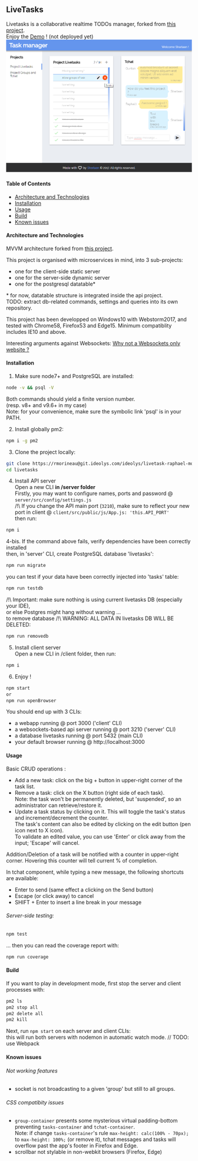 ## LiveTasks

Livetasks is a collaborative realtime TODOs manager, forked from [this project](https://github.com/DonoSybrix/TodoList).  
Enjoy the [Demo]() ! (not deployed yet)  
![](https://github.com/Sharlaan/Livetasks/blob/master/Capture.png)

#### Table of Contents
- [Architecture and Technologies](#Architecture-and-Technologies)
- [Installation](#Installation)
- [Usage](#Usage)
- [Build](#Build)
- [Known issues](#Known-issues)


#### Architecture and Technologies
MVVM architecture forked from [this project](https://github.com/DonoSybrix/TodoList).

This project is organised with microservices in mind, into 3 sub-projects:
- one for the client-side static server
- one for the server-side dynamic server
- one for the postgresql datatable*

\* for now, datatable structure is integrated inside the api project.  
TODO: extract db-related commands, settings and queries into its own repository.

This project has been developped on Windows10 with Webstorm2017, and tested with Chrome58, Firefox53 and Edge15.
Minimum compatiblity includes IE10 and above.

Interesting arguments against Websockets: [Why not a Websockets only website ?](http://stackoverflow.com/questions/4852702/do-html-websockets-maintain-an-open-connection-for-each-client-does-this-scale)

#### Installation
1. Make sure node7+ and PostgreSQL are installed:
```sh
node -v && psql -V
```
Both commands should yield a finite version number.  
(resp. v8+ and v9.6+ in my case)  
Note: for your convenience, make sure the symbolic link 'psql' is in your PATH.  
  

2. Install globally pm2:  
```sh
npm i -g pm2
```


3. Clone the project locally:
```sh
git clone https://rmorineau@git.ideolys.com/ideolys/livetask-raphael-morineau.git livetasks
cd livetasks
```


4. Install API server  
Open a new CLI __in /server folder__  
Firstly, you may want to configure names, ports and password @ `server/src/config/settings.js`  
/!\ If you change the API main port (`3210`), make sure to reflect your new port in client @ `client/src/public/js/App.js: 'this.API_PORT'`  
then run:
```sh
npm i
```
4-bis. If the command above fails, verify dependencies have been correctly installed  
then, in 'server' CLI, create PostgreSQL database 'livetasks':
```sh
npm run migrate
```
you can test if your data have been correctly injected into 'tasks' table:
```sh
npm run testdb
```

/!\ Important: make sure nothing is using current livetasks DB (especially your IDE),  
or else Postgres might hang without warning ...  
to remove database /!\ WARNING: ALL DATA IN livetasks DB WILL BE DELETED:
```sh
npm run removedb
```


5. Install client server  
Open a new CLI in /client folder, then run:
```sh
npm i
```


6. Enjoy !
```sh
npm start
or
npm run openBrowser
```

You should end up with 3 CLIs:
- a webapp running @ port 3000 ('client' CLI)
- a websockets-based api server running @ port 3210 ('server' CLI)
- a database livetasks running @ port 5432 (main CLI)
- your default browser running @ http://localhost:3000


#### Usage
Basic CRUD operations :
- Add a new task: click on the big + button in upper-right corner of the task list.  
- Remove a task: click on the X button (right side of each task).  
Note: the task won't be permanently deleted, but 'suspended', so an administrator can retrieve/restore it.
- Update a task status by clicking on it. This will toggle the task's status and increment/decrement the counter.  
The task's content can also be edited by clicking on the edit button (pen icon next to X icon).  
To validate an edited value, you can use 'Enter' or click away from the input; 'Escape' will cancel.

Addition/Deletion of a task will be notified with a counter in upper-right corner.
Hovering this counter will tell current % of completion.

In tchat component, while typing a new message, the following shortcuts are available:
- Enter to send (same effect a clicking on the Send button)
- Escape (or click away) to cancel
- SHIFT + Enter to insert a line break in your message

###### Server-side testing:
```sh
npm test
```
... then you can read the coverage report with:
```sh
npm run coverage
```


#### Build
If you want to play in development mode, first stop the server and client processes with:
```sh
pm2 ls
pm2 stop all
pm2 delete all
pm2 kill
```
Next, run `npm start` on each server and client CLIs:  
this will run both servers with nodemon in automatic watch mode.
// TODO: use Webpack


#### Known issues
###### Not working features
- socket is not broadcasting to a given 'group' but still to all groups.

###### CSS compatibity issues
- `group-container` presents some mysterious virtual padding-bottom preventing `tasks-container` and `tchat-container`.  
Note: if change `tasks-container`'s rule `max-height: calc(100% - 70px);` to `max-height: 100%;` (or remove it), tchat messages and tasks will overflow past the app's footer in Firefox and Edge.
- scrollbar not stylable in non-webkit browsers (Firefox, Edge)

